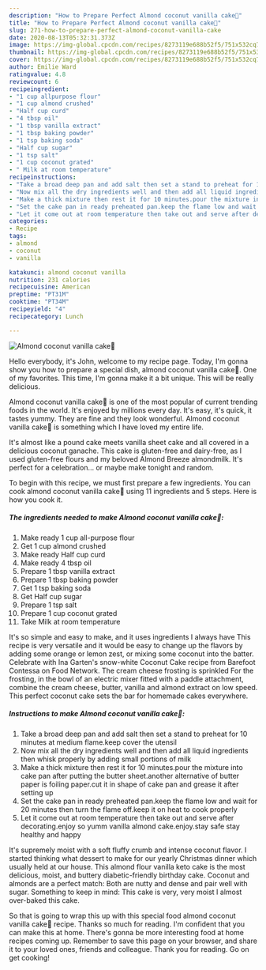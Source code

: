 ```yaml
---
description: "How to Prepare Perfect Almond coconut vanilla cake💝"
title: "How to Prepare Perfect Almond coconut vanilla cake💝"
slug: 271-how-to-prepare-perfect-almond-coconut-vanilla-cake
date: 2020-08-13T05:32:31.373Z
image: https://img-global.cpcdn.com/recipes/8273119e688b52f5/751x532cq70/almond-coconut-vanilla-cake💝-recipe-main-photo.jpg
thumbnail: https://img-global.cpcdn.com/recipes/8273119e688b52f5/751x532cq70/almond-coconut-vanilla-cake💝-recipe-main-photo.jpg
cover: https://img-global.cpcdn.com/recipes/8273119e688b52f5/751x532cq70/almond-coconut-vanilla-cake💝-recipe-main-photo.jpg
author: Emilie Ward
ratingvalue: 4.8
reviewcount: 6
recipeingredient:
- "1 cup allpurpose flour"
- "1 cup almond crushed"
- "Half cup curd"
- "4 tbsp oil"
- "1 tbsp vanilla extract"
- "1 tbsp baking powder"
- "1 tsp baking soda"
- "Half cup sugar"
- "1 tsp salt"
- "1 cup coconut grated"
- " Milk at room temperature"
recipeinstructions:
- "Take a broad deep pan and add salt then set a stand to preheat for 10 minutes at medium flame.keep cover the utensil"
- "Now mix all the dry ingredients well and then add all liquid ingredients then whisk properly by adding small portions of milk"
- "Make a thick mixture then rest it for 10 minutes.pour the mixture into cake pan after putting the butter sheet.another alternative of butter paper is foiling paper.cut it in shape of cake pan and grease it after setting up"
- "Set the cake pan in ready preheated pan.keep the flame low and wait for 20 minutes then turn the flame off.keep it on heat to cook properly"
- "Let it come out at room temperature then take out and serve after decorating.enjoy so yumm vanilla almond cake.enjoy.stay safe stay healthy and happy"
categories:
- Recipe
tags:
- almond
- coconut
- vanilla

katakunci: almond coconut vanilla 
nutrition: 231 calories
recipecuisine: American
preptime: "PT31M"
cooktime: "PT34M"
recipeyield: "4"
recipecategory: Lunch

---
```



![Almond coconut vanilla cake💝](https://img-global.cpcdn.com/recipes/8273119e688b52f5/751x532cq70/almond-coconut-vanilla-cake💝-recipe-main-photo.jpg)

Hello everybody, it's John, welcome to my recipe page. Today, I'm gonna show you how to prepare a special dish, almond coconut vanilla cake💝. One of my favorites. This time, I'm gonna make it a bit unique. This will be really delicious.

Almond coconut vanilla cake💝 is one of the most popular of current trending foods in the world. It's enjoyed by millions every day. It's easy, it's quick, it tastes yummy. They are fine and they look wonderful. Almond coconut vanilla cake💝 is something which I have loved my entire life.

It&#39;s almost like a pound cake meets vanilla sheet cake and all covered in a delicious coconut ganache. This cake is gluten-free and dairy-free, as I used gluten-free flours and my beloved Almond Breeze almondmilk. It&#39;s perfect for a celebration… or maybe make tonight and random.


To begin with this recipe, we must first prepare a few ingredients. You can cook almond coconut vanilla cake💝 using 11 ingredients and 5 steps. Here is how you cook it.

<!--inarticleads1-->

##### The ingredients needed to make Almond coconut vanilla cake💝:

1. Make ready 1 cup all-purpose flour
1. Get 1 cup almond crushed
1. Make ready Half cup curd
1. Make ready 4 tbsp oil
1. Prepare 1 tbsp vanilla extract
1. Prepare 1 tbsp baking powder
1. Get 1 tsp baking soda
1. Get Half cup sugar
1. Prepare 1 tsp salt
1. Prepare 1 cup coconut grated
1. Take  Milk at room temperature


It&#39;s so simple and easy to make, and it uses ingredients I always have This recipe is very versatile and it would be easy to change up the flavors by adding some orange or lemon zest, or mixing some coconut into the batter. Celebrate with Ina Garten&#39;s snow-white Coconut Cake recipe from Barefoot Contessa on Food Network. The cream cheese frosting is sprinkled For the frosting, in the bowl of an electric mixer fitted with a paddle attachment, combine the cream cheese, butter, vanilla and almond extract on low speed. This perfect coconut cake sets the bar for homemade cakes everywhere. 

<!--inarticleads2-->

##### Instructions to make Almond coconut vanilla cake💝:

1. Take a broad deep pan and add salt then set a stand to preheat for 10 minutes at medium flame.keep cover the utensil
1. Now mix all the dry ingredients well and then add all liquid ingredients then whisk properly by adding small portions of milk
1. Make a thick mixture then rest it for 10 minutes.pour the mixture into cake pan after putting the butter sheet.another alternative of butter paper is foiling paper.cut it in shape of cake pan and grease it after setting up
1. Set the cake pan in ready preheated pan.keep the flame low and wait for 20 minutes then turn the flame off.keep it on heat to cook properly
1. Let it come out at room temperature then take out and serve after decorating.enjoy so yumm vanilla almond cake.enjoy.stay safe stay healthy and happy


It&#39;s supremely moist with a soft fluffy crumb and intense coconut flavor. I started thinking what dessert to make for our yearly Christmas dinner which usually held at our house. This almond flour vanilla keto cake is the most delicious, moist, and buttery diabetic-friendly birthday cake. Coconut and almonds are a perfect match: Both are nutty and dense and pair well with sugar. Something to keep in mind: This cake is very, very moist I almost over-baked this cake. 

So that is going to wrap this up with this special food almond coconut vanilla cake💝 recipe. Thanks so much for reading. I'm confident that you can make this at home. There's gonna be more interesting food at home recipes coming up. Remember to save this page on your browser, and share it to your loved ones, friends and colleague. Thank you for reading. Go on get cooking!

